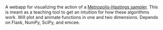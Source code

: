 A webapp for visualizing the action of a
[Metropolis-Hastings sampler](https://en.wikipedia.org/wiki/Metropolis_hastings). This is meant
as a teaching tool to get an intuition for how these algorithms work. Will plot and animate functions
in one and two dimensions. Depends on Flask, NumPy, SciPy, and emcee.

